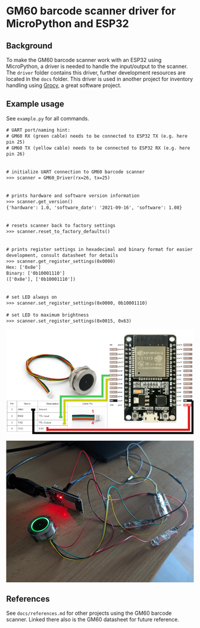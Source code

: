 # GM60 barcode scanner driver for MicroPython and ESP32

## Background
To make the GM60 barcode scanner work with an ESP32 using MicroPython, a driver is needed to handle the input/output to the scanner. The `driver` folder contains this driver, further development resources are located in the `docs` folder.
This driver is used in another project for inventory handling using [Grocy](https://grocy.info/), a great software project.

## Example usage
See `example.py` for all commands.

```
# UART port/naming hint:
# GM60 RX (green cable) needs to be connected to ESP32 TX (e.g. here pin 25)
# GM60 TX (yellow cable) needs to be connected to ESP32 RX (e.g. here pin 26)


# initialize UART connection to GM60 barcode scanner
>>> scanner = GM60_Driver(rx=26, tx=25)


# prints hardware and software version information
>>> scanner.get_version()
{'hardware': 1.0, 'software_date': '2021-09-16', 'software': 1.08}


# resets scanner back to factory settings
>>> scanner.reset_to_factory_defaults()


# prints register settings in hexadecimal and binary format for easier development, consult datasheet for details 
>>> scanner.get_register_settings(0x0000)
Hex: ['0x8e']
Binary: ['0b10001110']
(['0x8e'], ['0b10001110'])


# set LED always on
>>> scanner.set_register_settings(0x0000, 0b10001110)

# set LED to maximum brightness
>>> scanner.set_register_settings(0x0015, 0x63)
```

![Circuit diagram for GM60 and ESP32](https://github.com/foo-git/gm60_micropython/blob/main/docs/circuit.png?raw=true)

![Photo of GM60 and ESP32 proof-of-concept build](https://github.com/foo-git/gm60_micropython/blob/main/docs/poc.jpg?raw=true)

## References
See `docs/references.md` for other projects using the GM60 barcode scanner. Linked there also is the GM60 datasheet for future reference.
